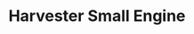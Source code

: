 ---
title: "Harvester Small Engine"
url: /saint-peters/harvester-small-engine/
shop: Platzpflege
---
